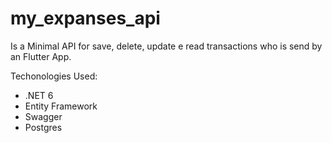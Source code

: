 # my_expanses_api

Is a Minimal API for save, delete, update e read transactions who is send by an Flutter App.

Techonologies Used:
* .NET 6
* Entity Framework
* Swagger
* Postgres
